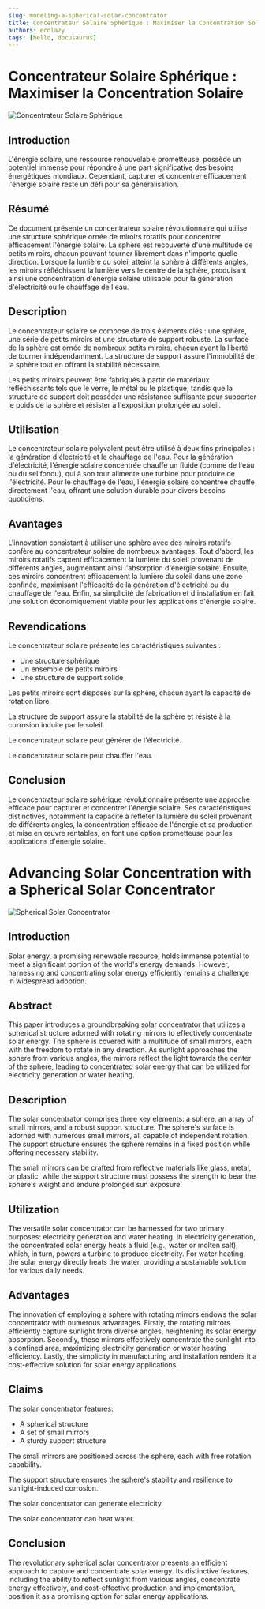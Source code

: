 ```yaml
---
slug: modeling-a-spherical-solar-concentrator
title: Concentrateur Solaire Sphérique : Maximiser la Concentration Solaire
authors: ecolazy
tags: [hello, docusaurus]
---
```


# Concentrateur Solaire Sphérique : Maximiser la Concentration Solaire

![Concentrateur Solaire Sphérique](/img/solar-concentrator-3.jpg)

## Introduction

L'énergie solaire, une ressource renouvelable prometteuse, possède un potentiel immense pour répondre à une part significative des besoins énergétiques mondiaux. Cependant, capturer et concentrer efficacement l'énergie solaire reste un défi pour sa généralisation.

## Résumé

Ce document présente un concentrateur solaire révolutionnaire qui utilise une structure sphérique ornée de miroirs rotatifs pour concentrer efficacement l'énergie solaire. La sphère est recouverte d'une multitude de petits miroirs, chacun pouvant tourner librement dans n'importe quelle direction. Lorsque la lumière du soleil atteint la sphère à différents angles, les miroirs réfléchissent la lumière vers le centre de la sphère, produisant ainsi une concentration d'énergie solaire utilisable pour la génération d'électricité ou le chauffage de l'eau.

## Description

Le concentrateur solaire se compose de trois éléments clés : une sphère, une série de petits miroirs et une structure de support robuste. La surface de la sphère est ornée de nombreux petits miroirs, chacun ayant la liberté de tourner indépendamment. La structure de support assure l'immobilité de la sphère tout en offrant la stabilité nécessaire.

Les petits miroirs peuvent être fabriqués à partir de matériaux réfléchissants tels que le verre, le métal ou le plastique, tandis que la structure de support doit posséder une résistance suffisante pour supporter le poids de la sphère et résister à l'exposition prolongée au soleil.

## Utilisation

Le concentrateur solaire polyvalent peut être utilisé à deux fins principales : la génération d'électricité et le chauffage de l'eau. Pour la génération d'électricité, l'énergie solaire concentrée chauffe un fluide (comme de l'eau ou du sel fondu), qui à son tour alimente une turbine pour produire de l'électricité. Pour le chauffage de l'eau, l'énergie solaire concentrée chauffe directement l'eau, offrant une solution durable pour divers besoins quotidiens.

## Avantages

L'innovation consistant à utiliser une sphère avec des miroirs rotatifs confère au concentrateur solaire de nombreux avantages. Tout d'abord, les miroirs rotatifs captent efficacement la lumière du soleil provenant de différents angles, augmentant ainsi l'absorption d'énergie solaire. Ensuite, ces miroirs concentrent efficacement la lumière du soleil dans une zone confinée, maximisant l'efficacité de la génération d'électricité ou du chauffage de l'eau. Enfin, sa simplicité de fabrication et d'installation en fait une solution économiquement viable pour les applications d'énergie solaire.

## Revendications

Le concentrateur solaire présente les caractéristiques suivantes :
- Une structure sphérique
- Un ensemble de petits miroirs
- Une structure de support solide

Les petits miroirs sont disposés sur la sphère, chacun ayant la capacité de rotation libre.

La structure de support assure la stabilité de la sphère et résiste à la corrosion induite par le soleil.

Le concentrateur solaire peut générer de l'électricité.

Le concentrateur solaire peut chauffer l'eau.

## Conclusion

Le concentrateur solaire sphérique révolutionnaire présente une approche efficace pour capturer et concentrer l'énergie solaire. Ses caractéristiques distinctives, notamment la capacité à refléter la lumière du soleil provenant de différents angles, la concentration efficace de l'énergie et sa production et mise en œuvre rentables, en font une option prometteuse pour les applications d'énergie solaire.


# Advancing Solar Concentration with a Spherical Solar Concentrator

![Spherical Solar Concentrator](/img/solar-concentrator-3.jpg)

## Introduction

Solar energy, a promising renewable resource, holds immense potential to meet a significant portion of the world's energy demands. However, harnessing and concentrating solar energy efficiently remains a challenge in widespread adoption.

## Abstract

This paper introduces a groundbreaking solar concentrator that utilizes a spherical structure adorned with rotating mirrors to effectively concentrate solar energy. The sphere is covered with a multitude of small mirrors, each with the freedom to rotate in any direction. As sunlight approaches the sphere from various angles, the mirrors reflect the light towards the center of the sphere, leading to concentrated solar energy that can be utilized for electricity generation or water heating.

## Description

The solar concentrator comprises three key elements: a sphere, an array of small mirrors, and a robust support structure. The sphere's surface is adorned with numerous small mirrors, all capable of independent rotation. The support structure ensures the sphere remains in a fixed position while offering necessary stability.

The small mirrors can be crafted from reflective materials like glass, metal, or plastic, while the support structure must possess the strength to bear the sphere's weight and endure prolonged sun exposure.

## Utilization

The versatile solar concentrator can be harnessed for two primary purposes: electricity generation and water heating. In electricity generation, the concentrated solar energy heats a fluid (e.g., water or molten salt), which, in turn, powers a turbine to produce electricity. For water heating, the solar energy directly heats the water, providing a sustainable solution for various daily needs.

## Advantages

The innovation of employing a sphere with rotating mirrors endows the solar concentrator with numerous advantages. Firstly, the rotating mirrors efficiently capture sunlight from diverse angles, heightening its solar energy absorption. Secondly, these mirrors effectively concentrate the sunlight into a confined area, maximizing electricity generation or water heating efficiency. Lastly, the simplicity in manufacturing and installation renders it a cost-effective solution for solar energy applications.

## Claims

The solar concentrator features:
- A spherical structure
- A set of small mirrors
- A sturdy support structure

The small mirrors are positioned across the sphere, each with free rotation capability.

The support structure ensures the sphere's stability and resilience to sunlight-induced corrosion.

The solar concentrator can generate electricity.

The solar concentrator can heat water.

## Conclusion

The revolutionary spherical solar concentrator presents an efficient approach to capture and concentrate solar energy. Its distinctive features, including the ability to reflect sunlight from various angles, concentrate energy effectively, and cost-effective production and implementation, position it as a promising option for solar energy applications.
